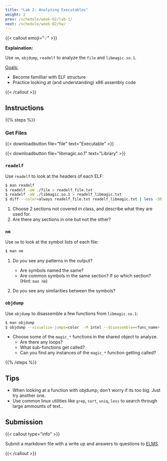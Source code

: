 ```yaml
---
title: "Lab 2: Analyzing Executables"
weight: 2
prev: /schedule/week-02/lab-1/
next: /schedule/week-02/hw/
---
```


{{< callout emoji="💡" >}}

**Explaination:**

Use `nm`, `objdump`, `readelf` to analyze the `file` and `libmagic.so.1`.

<u>Goals:</u>

- Become familliar with ELF structure
- Practice looking at (and understanding) x86 assembly code

{{< /callout >}}

## Instructions

{{% steps %}}

### Get Files

{{< downloadbutton file="file" text="Executable" >}}

{{< downloadbutton file="libmagic.so.1" text="Library" >}}

### `readelf`

Use `readelf` to look at the headers of each ELF:

```sh
$ man readelf
$ readelf -aW ./file > readelf_file.txt
$ readelf -aW ./libmagic.so.1 > readelf_libmagic.txt
$ diff --color=always readelf_file.txt readelf_libmagic.txt | less -SR
```

1. Choose 2 sections not covered in class, and describe what they are used for.
1. Are there any sections in one but not the other?

<!-- 1. What is the difference between a `section` and a `segment` in the ELF format specification? -->

### `nm`

Use `nm` to look at the symbol lists of each file:

```sh
$ man nm
```

1. Do you see any patterns in the output?

   - Are symbols named the same?
   - Are common symbols in the same section? If so which section? (Hint:
     `man nm`)

1. Do you see any similarities between the symbols?

### `objdump`

Use `objdump` to disassemble a few functions from `libmagic.so.1`:

```sh
$ man objdump
$ objdump --visualize-jumps=color  -M intel --disassemble=<func_name> | less --SR
```

- Choose some of the `magic_*` functions in the shared object to analyze.
  - Are there any loops?
  - What sub-functions get called?
  - Can you find any instances of the `magic_*` function getting called?

{{% /steps %}}

## Tips

- When looking at a function with objdump, don't worry if its too big. Just try
  another one.
- Use common linux utilities like `grep`, `sort`, `uniq`, `less` to search
  through large ammounts of text..

## Submission

{{< callout type="info" >}}

Submit a markdown file with a write up and answers to questions to
[ELMS](https://umd.instructure.com/courses/1374508/assignments).

{{< /callout >}}
